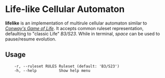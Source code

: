# Life-like Cellular Automaton

**lifelike** is an implementation of multirule cellular automaton
similar to [*Conway's Game of Life*][1]. It accepts common ruleset
representation, defaulting to "classic Life" *B3/S23*. While in terminal,
*space* can be used to pause/resume evolution.

## Usage
```
    -r, --ruleset RULES Ruleset (default: 'B3/S23')
    -h, --help          Show help menu
```

[1]: https://en.wikipedia.org/wiki/Conway%27s_Game_of_Life
